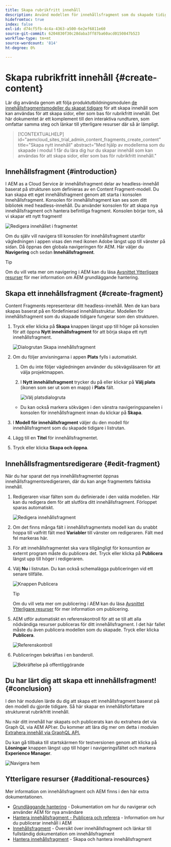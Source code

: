 ```yaml
---
title: Skapa rubrikfritt innehåll
description: Använd modellen för innehållsfragment som du skapade tidigare för att skapa innehåll som kan användas för att skapa sidor, eller som bas för rubrikfritt innehåll.
hidefromtoc: true
index: false
exl-id: d74cf5fb-4c4a-4363-a500-6e2ef6811e60
source-git-commit: 6204830f30c28daba3ff87ba60acd0150847b523
workflow-type: tm+mt
source-wordcount: '814'
ht-degree: 0%

---
```


# Skapa rubrikfritt innehåll {#create-content}

Lär dig använda genom att följa produktutbildningsmodulen [de innehållsfragmentsmodeller du skapat tidigare](content-structure.md) för att skapa innehåll som kan användas för att skapa sidor, eller som bas för rubrikfritt innehåll. Det här dokumentet är ett komplement till den interaktiva rundturen, som omfattar samma steg och länkar till ytterligare resurser där så är lämpligt.

>[!CONTEXTUALHELP]
>id="aemcloud_sites_trial_admin_content_fragments_create_content"
>title="Skapa nytt innehåll"
>abstract="Med hjälp av modellerna som du skapade i modul 1 får du lära dig hur du skapar innehåll som kan användas för att skapa sidor, eller som bas för rubrikfritt innehåll."

## Innehållsfragment {#introduction}

I AEM as a Cloud Service är innehållsfragment delar av headless-innehåll baserat på strukturen som definieras av en Content Fragment-modell. Du kan skapa ett eget innehållsfragment genom att starta i konsolen Innehållsfragment. Konsolen för innehållsfragment kan ses som ditt bibliotek med headless-innehåll. Du använder konsolen för att skapa nya innehållsfragment och hantera befintliga fragment. Konsolen börjar tom, så vi skapar ett nytt fragment!

![Redigera innehållet i fragmentet](assets/create-content/content-fragment-console.png)

Om du själv vill navigera till konsolen för innehållsfragment utanför vägledningen i appen visas den med ikonen Adobe längst upp till vänster på sidan. Då öppnas den globala navigeringen för AEM. Här väljer du **Navigering** och sedan **Innehållsfragment**.

>[!TIP]
>
>Om du vill veta mer om navigering i AEM kan du läsa [Avsnittet Ytterligare resurser](#additional-resources) för mer information om AEM grundläggande hantering.

## Skapa ett innehållsfragment {#create-fragment}

Content Fragments representerar ditt headless-innehåll. Men de kan bara skapas baserat på en fördefinierad innehållsstruktur. Modellen för innehållsfragment som du skapade tidigare fungerar som den strukturen.

1. Tryck eller klicka på **Skapa** knappen längst upp till höger på konsolen för att öppna **Nytt innehållsfragment** för att börja skapa ett nytt innehållsfragment.

   ![Dialogrutan Skapa innehållsfragment](assets/create-content/create-content-fragment.png)

1. Om du följer anvisningarna i appen **Plats** fylls i automatiskt.

   1. Om du inte följer vägledningen använder du sökvägsläsaren för att välja projektmappen.

   1. I **Nytt innehållsfragment** trycker du på eller klickar på **Välj plats** (ikonen som ser ut som en mapp) i **Plats** fält.

      ![Välj platsdialogruta](assets/create-content/choose-location.png)
   * Du kan också markera sökvägen i den vänstra navigeringspanelen i konsolen för innehållsfragment innan du klickar på **Skapa**.


1. I **Modell för innehållsfragment** väljer du den modell för innehållsfragment som du skapade tidigare i listrutan.

1. Lägg till en **Titel** för innehållsfragmentet.

1. Tryck eller klicka **Skapa och öppna**.

## Innehållsfragmentsredigerare {#edit-fragment}

När du har sparat det nya innehållsfragmentet öppnas innehållsfragmentsredigeraren, där du kan ange fragmentets faktiska innehåll.

1. Redigeraren visar fälten som du definierade i den valda modellen. Här kan du redigera dem för att slutföra ditt innehållsfragment. Förloppet sparas automatiskt.

   ![Redigera innehållsfragment](assets/create-content/content-fragment-editor.png)

1. Om det finns många fält i innehållsfragmentets modell kan du snabbt hoppa till valfritt fält med **Variabler** till vänster om redigeraren. Fält med fel markeras här.

1. För att innehållsfragmentet ska vara tillgängligt för konsumtion av externt program måste du publicera det. Tryck eller klicka på **Publicera** längst upp till höger i redigeraren.

1. Välj **Nu** i listrutan. Du kan också schemalägga publiceringen vid ett senare tillfälle.

   ![Knappen Publicera](assets/create-content/publish.png)

   >[!TIP]
   >
   >Om du vill veta mer om publicering i AEM kan du läsa [Avsnittet Ytterligare resurser](#additional-resources) för mer information om publicering.

1. AEM utför automatiskt en referenskontroll för att se till att alla nödvändiga resurser publiceras för ditt innehållsfragment. I det här fallet måste du även publicera modellen som du skapade. Tryck eller klicka **Publicera**.

   ![Referenskontroll](assets/create-content/references.png)

1. Publiceringen bekräftas i en banderoll.

   ![Bekräftelse på offentliggörande](assets/create-content/publish-confirm.png)

## Du har lärt dig att skapa ett innehållsfragment! {#conclusion}

I den här modulen lärde du dig att skapa ett innehållsfragment baserat på den modell du gjorde tidigare. Så här skapar en innehållsförfattare strukturerat rubrikfritt innehåll.

Nu när ditt innehåll har skapats och publicerats kan du extrahera det via Graph QL via AEM API:er. Du kommer att lära dig mer om detta i modulen [Extrahera innehåll via GraphQL API.](extract-content.md)

Du kan gå tillbaka till startskärmen för testversionen genom att klicka på **Lösningar** knappen längst upp till höger i navigeringsfältet och markera **Experience Manager**.

![Navigera hem](assets/create-content/home.png)

## Ytterligare resurser {#additional-resources}

Mer information om innehållsfragment och AEM finns i den här extra dokumentationen.

* [Grundläggande hantering](/help/sites-cloud/authoring/getting-started/basic-handling.md) - Dokumentation om hur du navigerar och använder AEM för nya användare
* [Hantera innehållsfragment - Publicera och referera](/help/assets/content-fragments/content-fragments-managing.md#publishing-and-referencing-a-fragment) - Information om hur du publicerar innehåll i AEM
* [Innehållsfragment](/help/assets/content-fragments/content-fragments.md) - Översikt över innehållsfragment och länkar till fullständig dokumentation om innehållsfragment
* [Hantera innehållsfragment](/help/assets/content-fragments/content-fragments-managing.md) - Skapa och hantera innehållsfragment

